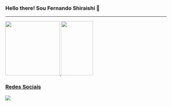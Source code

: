 ### Hello there! Sou Fernando Shiraishi 👋
<hr>
<div>
  <a href="https://github.com/fernandoshr">
  <img height="170em" src="https://github-readme-stats.vercel.app/api?username=fernandoshr&show_icons=true&theme=react&include_all_commits=true&count_private=true"/>
  <img height="170em" width ='100em'src="https://github-readme-stats.vercel.app/api/top-langs/?username=fernandoshr&layout=compact&langs_count=7&theme=react"/>
</div>

  <h3>Redes Sociais</h3>
  <a href='https://www.linkedin.com/in/fernando-shiraishi-de-almeida-a46461224/' target='_blank'><img src='https://img.shields.io/badge/LinkedIn-0077B5?style=for-the-badge&logo=linkedin&logoColor=white' target='_blank'></a>

